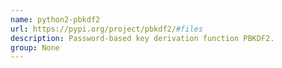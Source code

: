 ```yaml
---
name: python2-pbkdf2
url: https://pypi.org/project/pbkdf2/#files
description: Password-based key derivation function PBKDF2.
group: None
---
```

